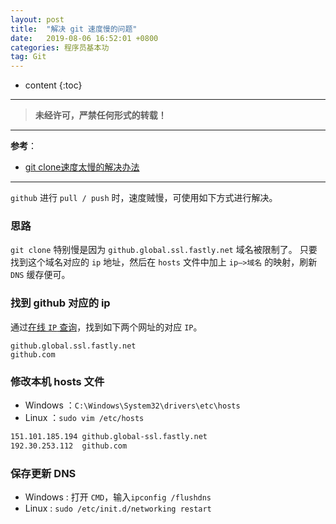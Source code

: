 ```yaml
---
layout: post
title:  "解决 git 速度慢的问题"
date:   2019-08-06 16:52:01 +0800
categories: 程序员基本功
tag: Git
---
```



* content
{:toc}


****

> **未经许可，严禁任何形式的转载！**

****

**参考**：

- [git clone速度太慢的解决办法](<https://blog.csdn.net/shahuhu000/article/details/83965642>)

****

`github` 进行 `pull / push` 时，速度贼慢，可使用如下方式进行解决。

### 思路

`git clone` 特别慢是因为 `github.global.ssl.fastly.net` 域名被限制了。
只要找到这个域名对应的 `ip` 地址，然后在 `hosts` 文件中加上 `ip–>域名` 的映射，刷新 `DNS` 缓存便可。

### 找到 github 对应的 ip

通过[在线 `IP` 查询](<https://www.ipaddress.com/>)，找到如下两个网址的对应 `IP`。

```shell
github.global.ssl.fastly.net
github.com
```

### 修改本机 hosts 文件

- Windows ：`C:\Windows\System32\drivers\etc\hosts`
- Linux       ：`sudo vim /etc/hosts`

```bash
151.101.185.194 github.global-ssl.fastly.net
192.30.253.112  github.com
```

### 保存更新 DNS

- Windows : 打开 `CMD`，输入`ipconfig /flushdns`
- Linux       : `sudo /etc/init.d/networking restart`

